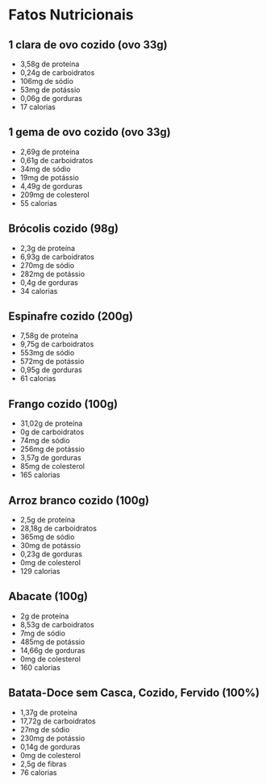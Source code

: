 # Fatos Nutricionais

## 1 clara de ovo cozido (ovo 33g)

- 3,58g de proteína
- 0,24g de carboidratos
- 106mg de sódio
- 53mg de potássio
- 0,06g de gorduras
- 17 calorias

## 1 gema de ovo cozido (ovo 33g)

- 2,69g de proteína
- 0,61g de carboidratos
- 34mg de sódio
- 19mg de potássio
- 4,49g de gorduras
- 209mg de colesterol
- 55 calorias

## Brócolis cozido (98g)

- 2,3g de proteína
- 6,93g de carboidratos
- 270mg de sódio
- 282mg de potássio
- 0,4g de gorduras
- 34 calorias

## Espinafre cozido (200g)

- 7,58g de proteína
- 9,75g de carboidratos
- 553mg de sódio
- 572mg de potássio
- 0,95g de gorduras
- 61 calorias

## Frango cozido (100g)

- 31,02g de proteína
- 0g de carboidratos
- 74mg de sódio
- 256mg de potássio
- 3,57g de gorduras
- 85mg de colesterol
- 165 calorias

## Arroz branco cozido (100g)

- 2,5g de proteína
- 28,18g de carboidratos
- 365mg de sódio
- 30mg de potássio
- 0,23g de gorduras
- 0mg de colesterol
- 129 calorias

## Abacate (100g)

- 2g de proteína
- 8,53g de carboidratos
- 7mg de sódio
- 485mg de potássio
- 14,66g de gorduras
- 0mg de colesterol
- 160 calorias

## Batata-Doce sem Casca, Cozido, Fervido (100%)

- 1,37g de proteína
- 17,72g de carboidratos
- 27mg de sódio
- 230mg de potássio
- 0,14g de gorduras
- 0mg de colesterol
- 2,5g de fibras
- 76 calorias
